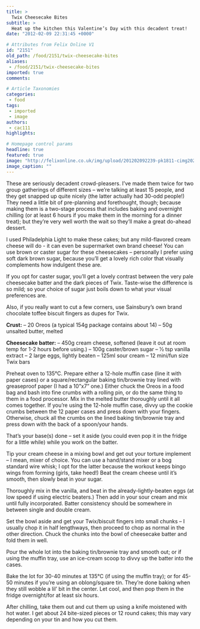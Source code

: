```yaml
---
title: >
  Twix Cheesecake Bites
subtitle: >
  Heat up the kitchen this Valentine’s Day with this decadent treat!
date: "2012-02-09 22:31:45 +0000"

# Attributes from Felix Online V1
id: "2151"
old_path: /food/2151/twix-cheesecake-bites
aliases:
 - /food/2151/twix-cheesecake-bites
imported: true
comments:

# Article Taxonomies
categories:
 - food
tags:
 - imported
 - image
authors:
 - cac111
highlights:

# Homepage control params
headline: true
featured: true
image: "http://felixonline.co.uk/img/upload/201202092239-pk1811-cimg2023.gif"
image_caption: ""
---
```


These are seriously decadent crowd-pleasers. I’ve made them twice for two group gatherings of different sizes – we’re talking at least 15 people, and they get snapped up quite nicely (the latter actually had 30-odd people!) They need a little bit of pre-planning and forethought, though; because making them is a two-stage process that includes baking and overnight chilling (or at least 6 hours if you make them in the morning for a dinner treat); but they’re very well worth the wait so they’ll make a great do-ahead dessert.

I used Philadelphia Light to make these cakes; but any mild-flavored cream cheese will do - it can even be supermarket own brand cheese! You can use brown or caster sugar for these cheesecakes – personally I prefer using soft dark brown sugar, because you’ll get a lovely rich color that visually complements how indulgent these are.

If you opt for caster sugar, you’ll get a lovely contrast between the very pale cheesecake batter and the dark pieces of Twix. Taste-wise the difference is so mild; so your choice of sugar just boils down to what your visual preferences are.

Also, if you really want to cut a few corners, use Sainsbury’s own brand chocolate toffee biscuit fingers as dupes for Twix.

__Crust:__
 – 20 Oreos (a typical 154g package contains about 14)
 – 50g unsalted butter, melted

__Cheesecake batter:__
 – 450g cream cheese, softened (leave it out at room temp for 1-2 hours before using.)
 – 100g caster/brown sugar
 – 1⁄2 tsp vanilla extract
 – 2 large eggs, lightly beaten
 – 125ml sour cream
 – 12 mini/fun size Twix bars

Preheat oven to 135°C. Prepare either a 12-hole muffin case (line it with paper cases) or a square/rectangular baking tin/brownie tray lined with greaseproof paper (I had a 10”x7” one.)
 Either chuck the Oreos in a food bag and bash into fine crumbs with a rolling pin, or do the same thing to them in a food processor. Mix in the melted butter thoroughly until it all comes together.
 If you’re using the 12-hole muffin case, divvy up the cookie crumbs between the 12 paper cases and press down with your fingers. Otherwise, chuck all the crumbs on the lined baking tin/brownie tray and press down with the back of a spoon/your hands.

That’s your base(s) done – set it aside (you could even pop it in the fridge for a little while) while you work on the batter.

Tip your cream cheese in a mixing bowl and get out your torture implement – I mean, mixer of choice. You can use a hand/stand mixer or a bog standard wire whisk; I opt for the latter because the workout keeps bingo wings from forming (girls, take heed!) Beat the cream cheese until it’s smooth, then slowly beat in your sugar.

Thoroughly mix in the vanilla, and beat in the already-lightly-beaten eggs (at low speed if using electric beaters.) Then add in your sour cream and mix until fully incorporated. Batter consistency should be somewhere in between single and double cream.

Set the bowl aside and get your Twix/biscuit fingers into small chunks – I usually chop it in half lengthways, then proceed to chop as normal in the other direction. Chuck the chunks into the bowl of cheesecake batter and fold them in well.

Pour the whole lot into the baking tin/brownie tray and smooth out; or if using the muffin tray, use an ice-cream scoop to divvy up the batter into the cases.

Bake the lot for 30-40 minutes at 135°C (if using the muffin tray); or for 45-50 minutes if you’re using an oblong/square tin. They’re done baking when they still wobble a lil’ bit in the center. Let cool, and then pop them in the fridge overnight/for at least six hours.

After chilling, take them out and cut them up using a knife moistened with hot water. I get about 24 bite-sized pieces or 12 round cakes; this may vary depending on your tin and how you cut them.
